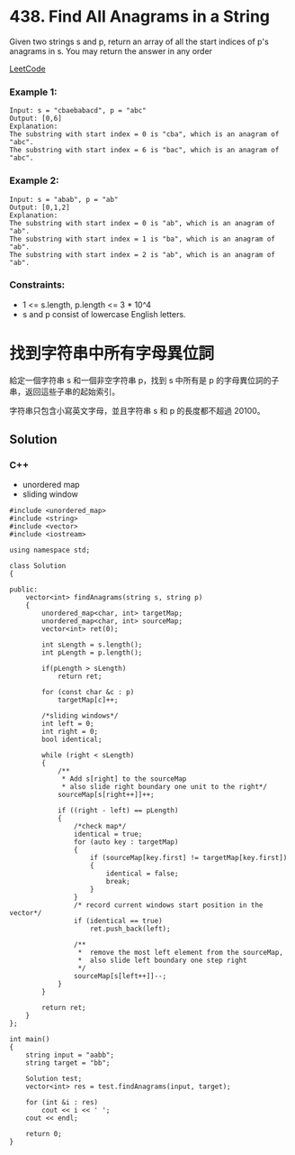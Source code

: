 # 438. Find All Anagrams in a String
Given two strings s and p, return an array of all the start indices of p's anagrams in s. You may return the answer in any order

[LeetCode](https://leetcode.com/problems/find-all-anagrams-in-a-string)

### Example 1:

```
Input: s = "cbaebabacd", p = "abc"
Output: [0,6]
Explanation:
The substring with start index = 0 is "cba", which is an anagram of "abc".
The substring with start index = 6 is "bac", which is an anagram of "abc".
```

### Example 2:

```
Input: s = "abab", p = "ab"
Output: [0,1,2]
Explanation:
The substring with start index = 0 is "ab", which is an anagram of "ab".
The substring with start index = 1 is "ba", which is an anagram of "ab".
The substring with start index = 2 is "ab", which is an anagram of "ab".
```
### Constraints:

* 1 <= s.length, p.length <= 3 * 10^4
* s and p consist of lowercase English letters.


#  找到字符串中所有字母異位詞
給定一個字符串 s 和一個非空字符串 p，找到 s 中所有是 p 的字母異位詞的子串，返回這些子串的起始索引。

字符串只包含小寫英文字母，並且字符串 s 和 p 的長度都不超過 20100。

## Solution  

### C++
* unordered map
* sliding window

```
#include <unordered_map>
#include <string>
#include <vector>
#include <iostream>

using namespace std;

class Solution
{

public:
    vector<int> findAnagrams(string s, string p)
    {
        unordered_map<char, int> targetMap;
        unordered_map<char, int> sourceMap;
        vector<int> ret(0);

        int sLength = s.length();
        int pLength = p.length();

        if(pLength > sLength)
            return ret;
        
        for (const char &c : p)
            targetMap[c]++;

        /*sliding windows*/
        int left = 0;
        int right = 0;
        bool identical;
        
        while (right < sLength)
        {
            /** 
             * Add s[right] to the sourceMap
             * also slide right boundary one unit to the right*/
            sourceMap[s[right++]]++;

            if ((right - left) == pLength)
            {
                /*check map*/
                identical = true;
                for (auto key : targetMap)
                {
                    if (sourceMap[key.first] != targetMap[key.first])
                    {
                        identical = false;
                        break;
                    }
                }
                /* record current windows start position in the vector*/
                if (identical == true)
                    ret.push_back(left);

                /**
                 *  remove the most left element from the sourceMap,
                 *  also slide left boundary one step right
                 */
                sourceMap[s[left++]]--;
            }
        }

        return ret;
    }
};

int main()
{
    string input = "aabb";
    string target = "bb";

    Solution test;
    vector<int> res = test.findAnagrams(input, target);

    for (int &i : res)
        cout << i << ' ';
    cout << endl;

    return 0;
}
```